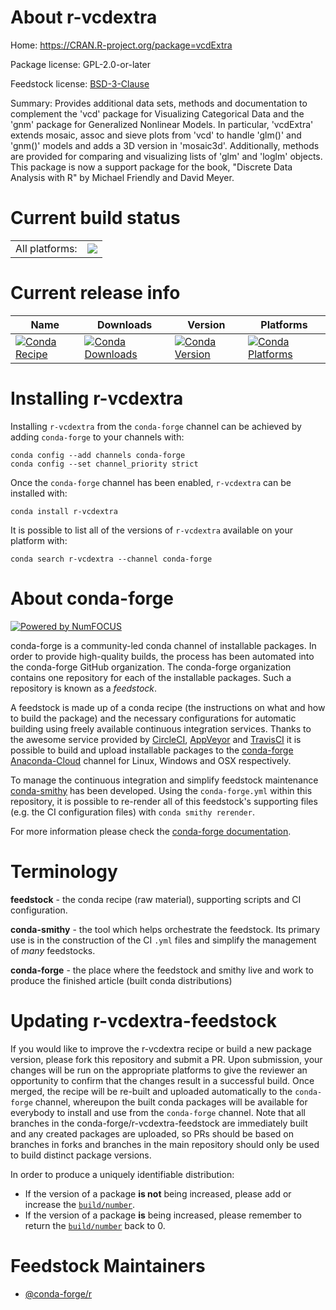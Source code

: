 About r-vcdextra
================

Home: https://CRAN.R-project.org/package=vcdExtra

Package license: GPL-2.0-or-later

Feedstock license: [BSD-3-Clause](https://github.com/conda-forge/r-vcdextra-feedstock/blob/master/LICENSE.txt)

Summary: Provides additional data sets, methods and documentation to complement the 'vcd' package for Visualizing Categorical Data and the 'gnm' package for Generalized Nonlinear Models. In particular, 'vcdExtra' extends mosaic, assoc and sieve plots from 'vcd' to handle 'glm()' and 'gnm()' models and adds a 3D version in 'mosaic3d'.  Additionally, methods are provided for comparing and visualizing lists of 'glm' and 'loglm' objects. This package is now a support package for the book, "Discrete Data Analysis with R" by Michael Friendly and David Meyer.

Current build status
====================


<table><tr><td>All platforms:</td>
    <td>
      <a href="https://dev.azure.com/conda-forge/feedstock-builds/_build/latest?definitionId=1776&branchName=master">
        <img src="https://dev.azure.com/conda-forge/feedstock-builds/_apis/build/status/r-vcdextra-feedstock?branchName=master">
      </a>
    </td>
  </tr>
</table>

Current release info
====================

| Name | Downloads | Version | Platforms |
| --- | --- | --- | --- |
| [![Conda Recipe](https://img.shields.io/badge/recipe-r--vcdextra-green.svg)](https://anaconda.org/conda-forge/r-vcdextra) | [![Conda Downloads](https://img.shields.io/conda/dn/conda-forge/r-vcdextra.svg)](https://anaconda.org/conda-forge/r-vcdextra) | [![Conda Version](https://img.shields.io/conda/vn/conda-forge/r-vcdextra.svg)](https://anaconda.org/conda-forge/r-vcdextra) | [![Conda Platforms](https://img.shields.io/conda/pn/conda-forge/r-vcdextra.svg)](https://anaconda.org/conda-forge/r-vcdextra) |

Installing r-vcdextra
=====================

Installing `r-vcdextra` from the `conda-forge` channel can be achieved by adding `conda-forge` to your channels with:

```
conda config --add channels conda-forge
conda config --set channel_priority strict
```

Once the `conda-forge` channel has been enabled, `r-vcdextra` can be installed with:

```
conda install r-vcdextra
```

It is possible to list all of the versions of `r-vcdextra` available on your platform with:

```
conda search r-vcdextra --channel conda-forge
```


About conda-forge
=================

[![Powered by
NumFOCUS](https://img.shields.io/badge/powered%20by-NumFOCUS-orange.svg?style=flat&colorA=E1523D&colorB=007D8A)](https://numfocus.org)

conda-forge is a community-led conda channel of installable packages.
In order to provide high-quality builds, the process has been automated into the
conda-forge GitHub organization. The conda-forge organization contains one repository
for each of the installable packages. Such a repository is known as a *feedstock*.

A feedstock is made up of a conda recipe (the instructions on what and how to build
the package) and the necessary configurations for automatic building using freely
available continuous integration services. Thanks to the awesome service provided by
[CircleCI](https://circleci.com/), [AppVeyor](https://www.appveyor.com/)
and [TravisCI](https://travis-ci.com/) it is possible to build and upload installable
packages to the [conda-forge](https://anaconda.org/conda-forge)
[Anaconda-Cloud](https://anaconda.org/) channel for Linux, Windows and OSX respectively.

To manage the continuous integration and simplify feedstock maintenance
[conda-smithy](https://github.com/conda-forge/conda-smithy) has been developed.
Using the ``conda-forge.yml`` within this repository, it is possible to re-render all of
this feedstock's supporting files (e.g. the CI configuration files) with ``conda smithy rerender``.

For more information please check the [conda-forge documentation](https://conda-forge.org/docs/).

Terminology
===========

**feedstock** - the conda recipe (raw material), supporting scripts and CI configuration.

**conda-smithy** - the tool which helps orchestrate the feedstock.
                   Its primary use is in the construction of the CI ``.yml`` files
                   and simplify the management of *many* feedstocks.

**conda-forge** - the place where the feedstock and smithy live and work to
                  produce the finished article (built conda distributions)


Updating r-vcdextra-feedstock
=============================

If you would like to improve the r-vcdextra recipe or build a new
package version, please fork this repository and submit a PR. Upon submission,
your changes will be run on the appropriate platforms to give the reviewer an
opportunity to confirm that the changes result in a successful build. Once
merged, the recipe will be re-built and uploaded automatically to the
`conda-forge` channel, whereupon the built conda packages will be available for
everybody to install and use from the `conda-forge` channel.
Note that all branches in the conda-forge/r-vcdextra-feedstock are
immediately built and any created packages are uploaded, so PRs should be based
on branches in forks and branches in the main repository should only be used to
build distinct package versions.

In order to produce a uniquely identifiable distribution:
 * If the version of a package **is not** being increased, please add or increase
   the [``build/number``](https://docs.conda.io/projects/conda-build/en/latest/resources/define-metadata.html#build-number-and-string).
 * If the version of a package **is** being increased, please remember to return
   the [``build/number``](https://docs.conda.io/projects/conda-build/en/latest/resources/define-metadata.html#build-number-and-string)
   back to 0.

Feedstock Maintainers
=====================

* [@conda-forge/r](https://github.com/conda-forge/r/)

